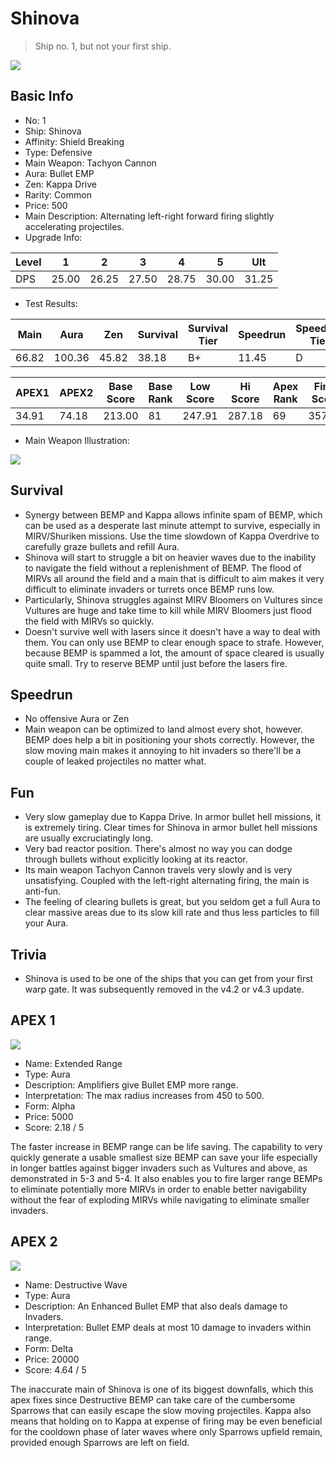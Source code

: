 # Shinova

> Ship no. 1, but not your first ship.

<img src="/ships/ship_1.png" style={{zoom:1}}/>

## Basic Info

- No: 1
- Ship: Shinova
- Affinity: Shield Breaking
- Type: Defensive
- Main Weapon: Tachyon Cannon
- Aura: Bullet EMP
- Zen: Kappa Drive
- Rarity: Common
- Price: 500
- Main Description: Alternating left-right forward firing slightly accelerating projectiles.
- Upgrade Info: 

| Level | 1 | 2 | 3 | 4 | 5 | Ult |
|--|--|--|--|--|--|--|
| DPS | 25.00 | 26.25 | 27.50 | 28.75 | 30.00 | 31.25 |

- Test Results: 

| Main | Aura | Zen | Survival | Survival Tier | Speedrun | Speedrun Tier | Fun | Fun Tier |
|--|--|--|--|--|--|--|--|--|
| 66.82 | 100.36 | 45.82 | 38.18 | B+ | 11.45 | D | 20.18 | C- |

| APEX1 | APEX2 | Base Score | Base Rank | Low Score | Hi Score | Apex Rank | Final Score | FinalRank |
|--|--|--|--|--|--|--|--|--|
| 34.91 | 74.18 | 213.00 | 81 | 247.91 | 287.18 | 69 | 357.00 | 75 |

- Main Weapon Illustration:

<img src="/illustration/main_1.gif" style={{zoom:1}}/>

## Survival

- Synergy between BEMP and Kappa allows infinite spam of BEMP, which can be used as a desperate last minute attempt to survive, especially in MIRV/Shuriken missions. Use the time slowdown of Kappa Overdrive to carefully graze bullets and refill Aura.
- Shinova will start to struggle a bit on heavier waves due to the inability to navigate the field without a replenishment of BEMP. The flood of MIRVs all around the field and a main that is difficult to aim makes it very difficult to eliminate invaders or turrets once BEMP runs low.
- Particularly, Shinova struggles against MIRV Bloomers on Vultures since Vultures are huge and take time to kill while MIRV Bloomers just flood the field with MIRVs so quickly.
- Doesn't survive well with lasers since it doesn't have a way to deal with them. You can only use BEMP to clear enough space to strafe. However, because BEMP is spammed a lot, the amount of space cleared is usually quite small. Try to reserve BEMP until just before the lasers fire.

## Speedrun

- No offensive Aura or Zen
- Main weapon can be optimized to land almost every shot, however. BEMP does help a bit in positioning your shots correctly. However, the slow moving main makes it annoying to hit invaders so there'll be a couple of leaked projectiles no matter what.

## Fun

- Very slow gameplay due to Kappa Drive. In armor bullet hell missions, it is extremely tiring. Clear times for Shinova in armor bullet hell missions are usually excruciatingly long.
- Very bad reactor position. There's almost no way you can dodge through bullets without explicitly looking at its reactor.
- Its main weapon Tachyon Cannon travels very slowly and is very unsatisfying. Coupled with the left-right alternating firing, the main is anti-fun.
- The feeling of clearing bullets is great, but you seldom get a full Aura to clear massive areas due to its slow kill rate and thus less particles to fill your Aura.

## Trivia

- Shinova is used to be one of the ships that you can get from your first warp gate. It was subsequently removed in the v4.2 or v4.3 update.

## APEX 1

<img src="/ships/ship_1_apex_1.png" style={{zoom:1}}/>

- Name: Extended Range
- Type: Aura
- Description: Amplifiers give Bullet EMP more range.
- Interpretation: The max radius increases from 450 to 500.
- Form: Alpha
- Price: 5000
- Score: 2.18 / 5

The faster increase in BEMP range can be life saving. The capability to very quickly generate a usable smallest size BEMP can save your life especially in longer battles against bigger invaders such as Vultures and above, as demonstrated in 5-3 and 5-4. It also enables you to fire larger range BEMPs to eliminate potentially more MIRVs in order to enable better navigability without the fear of exploding MIRVs while navigating to eliminate smaller invaders.

## APEX 2

<img src="/ships/ship_1_apex_2.png" style={{zoom:1}}/>

- Name: Destructive Wave
- Type: Aura
- Description: An Enhanced Bullet EMP that also deals damage to Invaders.
- Interpretation: Bullet EMP deals at most 10 damage to invaders within range.
- Form: Delta
- Price: 20000
- Score: 4.64 / 5

The inaccurate main of Shinova is one of its biggest downfalls, which this apex fixes since Destructive BEMP can take care of the cumbersome Sparrows that can easily escape the slow moving projectiles. Kappa also means that holding on to Kappa at expense of firing may be even beneficial for the cooldown phase of later waves where only Sparrows upfield remain, provided enough Sparrows are left on field.
